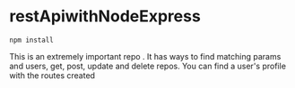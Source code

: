# restApiwithNodeExpress
```
npm install
```
This is an extremely important repo . It has ways to find matching params and users, get, post, update and delete repos. You can find a user's profile with the routes created
